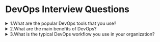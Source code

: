 # DevOps Interview Questions

<details>
 <summary>1.What are the popular DevOps tools that you use?</summary>
  <p>We use folowing tools for work inDevOps:</p>
    <ol>
        <li>Jenkins : This is an open source automation server used as a continuous integration tool. We can build,deployand runautomated tests withJenkins.</li>
        <li>GIT:It is a version controltool used for tracking changesin files and software.</li>
        <li>Docker : This is a popular tool for containerization of services. It is very useful in Cloud based deployments.</li>
        <li>Nagios :We use Nagiosfor monitoring ofITinfrastructure.</li>
        <li>Splunk :Thisis a powerfultoolfor log search as wel as monitoring production systems.</li>
        <li>Puppet :We use Puppet to automate our DevOps work so that it isreusable.</lI>
    </ol>
</details>

<details>
 <summary>2.What are the main benefits of DevOps?</summary>
  <p>DevOpsis a very popular trend inSoftware Development. Some ofthe main benefits ofDevOps are asfolows:</p>
    <ol>
        <li> <b>Release Velocity</b> : DevOps practices help in increasing the release velocity. We can release code to
productionmore oftenand withmore confidence.</li>
        <li><b>Development Cycle</b> : With DevOps, the complete Development cycle from initial design to production
deployment becomesshorter</li>
        <li><b>Deployment Rollback</b> : In DevOps, we plan for any failure in deployment rolback due to a bug in code or
issue in production. This gives confidence in releasing feature without worrying about downtime for rolback.
</li>
        <li><b>Defect Detection</b>: With DevOps approach, we can catch defects much earlier than releasing to production It improvesthe quality ofthe software</li>
        <li><b>Recovery fromFailure</b> :In case of a failure, we can recover very fast withDevOps process.</li>
        <li><b>Collaboration</b>:WithDevOps, colaboration between development and operations professionalsincreases.</lI>
         <li><b>Performance-oriented</b> : With DevOps, organization folows performance-oriented culture in which teams become more productive andmore innovative.</lI>
    </ol>
</details>

<details>
 <summary>3.What is the typical DevOps workflow you use in your organization?</summary>
  <p>The typicalDevOps workflowin our organization is as folows:</p>
    <ol>
        <li>We use Atlassian Jira for writing requirements and tracking tasks.</li>
        <li>Based on the Jira tasks, developers checkin code into GIT version control system.</li>
        <li>The code checked into GITis built by usingApache Maven.</li>
        <li>The build processis automated with Jenkins.</li>
        <li>Code built onJenkins is sent to organization’s Artifactory.</li>
        <li>Jenkins automaticaly picks the libraries from Artifactory and deploys it to Production</li>
        <li>During Production deployment Docker images are used to deploy same code on multiple hosts.</li>
        <li>Once code is deployed to Production, we use Nagiosto monitor the health of production servers.</lI>
        <li>Splunk based alertsinformus of any issues or exceptionsin production.</li>
    </ol>
</details>
